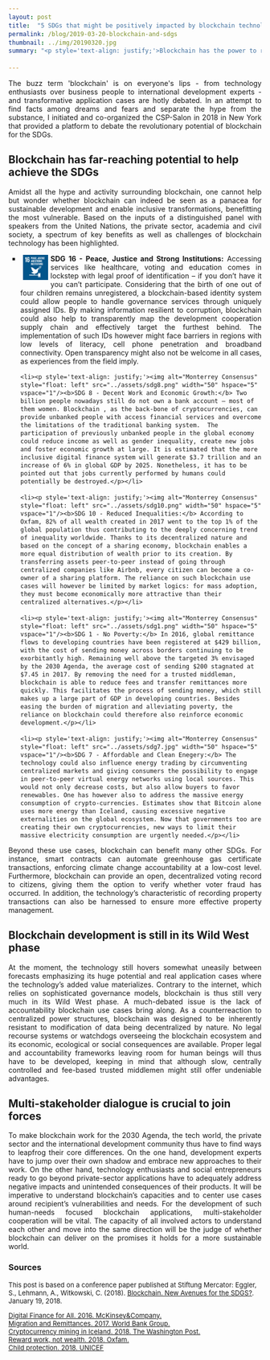 ```yaml
---
layout: post
title:  "5 SDGs that might be positively impacted by blockchain technology"
permalink: /blog/2019-03-20-blockchain-and-sdgs
thumbnail: ../img/20190320.jpg
summary: "<p style='text-align: justify;'>Blockchain has the power to redefine essential aspects of our lives - from communication, financial and legal services to governmental functions. But what opportunities does it hold for the ambitious 17 SDGs, and what remains to be done to ensure a truly inclusive ecosystem, leaving no one behind?</p>"

---
```


<p style='text-align: justify;'>The buzz term 'blockchain' is on everyone's lips - from technology enthusiasts over business people to international development experts - and transformative application cases are hotly debated. In an attempt to find facts among dreams and fears and separate the hype from the substance, I initiated and co-organized the CSP-Salon in 2018 in New York that provided a platform to debate the revolutionary potential of blockchain for the SDGs.</p>

## Blockchain has far-reaching potential to help achieve the SDGs

<p style='text-align: justify;'>Amidst all the hype and activity surrounding blockchain, one cannot help but wonder whether blockchain can indeed be seen as a panacea for sustainable development and enable inclusive transformations, benefitting the most vulnerable. Based on the inputs of a distinguished panel with speakers from the United Nations, the private sector, academia and civil society, a spectrum of key benefits as well as challenges of blockchain technology has been highlighted.</p>

<ul style="list-style-type:square;">
    <li><p style='text-align: justify;'><img alt="Monterrey Consensus" style="float: left" src="../assets/sdg16.png" width="50" hspace="5" vspace="1"/><b>SDG 16 - Peace, Justice and Strong Institutions:</b> Accessing services like healthcare, voting and education comes in lockstep with legal proof of identification – if you don’t have it you can’t participate. Considering that the birth of one out of four children remains unregistered, a blockchain-based identity system could allow people to handle governance services through uniquely assigned IDs. By making information resilient to corruption, blockchain could also help to transparently map the development cooperation supply chain and effectively target the furthest behind. The implementation of such IDs however might face barriers in regions with low levels of literacy, cell phone penetration and broadband connectivity. Open transparency might also not be welcome in all cases, as experiences from the field imply.</p></li>

    <li><p style='text-align: justify;'><img alt="Monterrey Consensus" style="float: left" src="../assets/sdg8.png" width="50" hspace="5" vspace="1"/><b>SDG 8 - Decent Work and Economic Growth:</b> Two billion people nowadays still do not own a bank account – most of them women. Blockchain , as the back-bone of cryptocurrencies, can provide unbanked people with access financial services and overcome the limitations of the traditional banking system.  The participation of previously unbanked people in the global economy could reduce income as well as gender inequality, create new jobs and foster economic growth at large. It is estimated that the more inclusive digital finance system will generate $3.7 trillion and an increase of 6% in global GDP by 2025. Nonetheless, it has to be pointed out that jobs currently performed by humans could potentially be destroyed.</p></li>

    <li><p style='text-align: justify;'><img alt="Monterrey Consensus" style="float: left" src="../assets/sdg10.png" width="50" hspace="5" vspace="1"/><b>SDG 10 - Reduced Inequalities:</b> According to Oxfam, 82% of all wealth created in 2017 went to the top 1% of the global population thus contributing to the deeply concerning trend of inequality worldwide. Thanks to its decentralized nature and based on the concept of a sharing economy, blockchain enables a more equal distribution of wealth prior to its creation. By transferring assets peer-to-peer instead of going through centralized companies like Airbnb, every citizen can become a co-owner of a sharing platform. The reliance on such blockchain use cases will however be limited by market logics: for mass adoption, they must become economically more attractive than their centralized alternatives.</p></li>

    <li><p style='text-align: justify;'><img alt="Monterrey Consensus" style="float: left" src="../assets/sdg1.png" width="50" hspace="5" vspace="1"/><b>SDG 1 - No Poverty:</b> In 2016, global remittance flows to developing countries have been registered at $429 billion, with the cost of sending money across borders continuing to be exorbitantly high. Remaining well above the targeted 3% envisaged by the 2030 Agenda, the average cost of sending $200 stagnated at $7.45 in 2017. By removing the need for a trusted middleman, blockchain is able to reduce fees and transfer remittances more quickly. This facilitates the process of sending money, which still makes up a large part of GDP in developing countries. Besides easing the burden of migration and alleviating poverty, the reliance on blockchain could therefore also reinforce economic development.</p></li>

    <li><p style='text-align: justify;'><img alt="Monterrey Consensus" style="float: left" src="../assets/sdg7.jpg" width="50" hspace="5" vspace="1"/><b>SDG 7 - Affordable and Clean Enegery:</b> The technology could also influence energy trading by circumventing centralized markets and giving consumers the possibility to engage in peer-to-peer virtual energy networks using local sources. This would not only decrease costs, but also allow buyers to favor renewables. One has however also to address the massive energy consumption of crypto-currencies. Estimates show that Bitcoin alone uses more energy than Iceland, causing excessive negative externalities on the global ecosystem. Now that governments too are creating their own cryptocurrencies, new ways to limit their massive electricity consumption are urgently needed.</p></li>
</ul>

<!-- such as birth registrations, elections and healthcare
blockchain offers the hitherto unprecedented possibility of providing citizens with a digital ID.
Transparent, effective and swift delivery is crucial in aid and development financing. By
-->

<!--Plus, state interests and regulatory constraints might also become hurdles on the way towards a true sharing economy.
As heavy centralization drives our global economy, a pyramid is created where the powerful and rich feed off the masses. So what role does blockchain play?-->

<!-- But solutions are already on the way: To make transaction verification processes of cryptocurrencies more sustainable, the tech community is, inter alia, increasingly shifting from Proof of Work mining to Proof of Stake forging. Moreover, companies are increasingly relying on renewable energy sources for mining -->

<p style='text-align: justify;'>Beyond these use cases, blockchain can benefit many other SDGs. For instance, smart contracts can automate greenhouse gas certificate transactions, enforcing climate change accountability at a low-cost level. Furthermore, blockchain can provide an open, decentralized voting record to citizens, giving them the option to verify whether voter fraud has occurred. In addition, the technology’s characteristic of recording property transactions can also be harnessed to ensure more effective property management.</p>

## Blockchain development is still in its Wild West phase

<p style='text-align: justify;'>At the moment, the technology still hovers somewhat uneasily between forecasts emphasizing its huge potential and real application cases where the technology’s added value materializes. Contrary to the internet, which relies on sophisticated governance models, blockchain is thus still very much in its Wild West phase. A much-debated issue is the lack of accountability blockchain use cases bring along. As a counterreaction to centralized power structures, blockchain was designed to be inherently resistant to modification of data being decentralized by nature. No legal recourse systems or watchdogs overseeing the blockchain ecosystem and its economic, ecological or social consequences are available. Proper legal and accountability frameworks leaving room for human beings will thus have to be developed, keeping in mind that although slow, centrally controlled and fee-based trusted middlemen might still offer undeniable advantages.</p>

<!--In light of the above, it is not surprising that the hype surrounding blockchain is not ebbing away. Start-ups are shooting up like mushrooms, new cryptocurrencies are created every week and investors are spoilt for choice with blockchain initiatives to buy into. Yet, amidst all this activity, one cannot help but wonder whether blockchain can indeed be seen as a panacea for sustainable development.

To ensure that blockchain can follow up on the potential it outlines, several showstoppers have to be addressed.

Many governance challenges remain unsettled and pitfalls loom around the corner. Sound and inclusive governance models will be critical.-->

<!-- Besides this, governance debates also center on a wide range of other issues. For example, major concerns include how our current financial and political systems will adapt to the new ways of interaction offered by blockchain. What barriers to cultural adoption exist? And on a very technical level, will our search for solutions in terms of scalability and interoperability be successful?-->

## Multi-stakeholder dialogue is crucial to join forces

<p style='text-align: justify;'>To make blockchain work for the 2030 Agenda, the tech world, the private sector and the international development community thus have to find ways to leapfrog their core differences. On the one hand, development experts have to jump over their own shadow and embrace new approaches to their work. On the other hand, technology enthusiasts and social entrepreneurs ready to go beyond private-sector applications have to adequately address negative impacts and unintended consequences of their products. It will be imperative to understand blockchain’s capacities and to center use cases around recipient’s vulnerabilities and needs. For the development of such human-needs focused blockchain applications, multi-stakeholder cooperation will be vital. The capacity of all involved actors to understand each other and move into the same direction will be the judge of whether blockchain can deliver on the promises it holds for a more sustainable world.</p>

### Sources

<font size="-1">
<div>This post is based on a conference paper published at Stiftung Mercator: Eggler, S., Lehmann, A., Witkowski, C. (2018). <a href="https://www.stiftung-mercator.de/de/publikation/blockchain-new-avenues-for-the-sdgs/" target="\_blank"><u>Blockchain. New Avenues for the SDGS?</u></a>. January 19, 2018.</div>

<p>
<div><a href="https://www.mckinsey.com/~/media/mckinsey/featured%20insights/Employment%20and%20Growth/How%20digital%20finance%20could%20boost%20growth%20in%20emerging%20economies/MGI-Digital-Finance-For-All-Executive-summary-September-2016.ashx" target="\_blank"><u>Digital Finance for All. 2016. McKinsey&Company.</u></a>

<div><a href="http://pubdocs.worldbank.org/en/992371492706371662/MigrationandDevelopmentBrief27.pdf" target="\_blank"><u>Migration and Remittances. 2017. World Bank Group.</u></a>

<div><a href="https://www.washingtonpost.com/news/worldviews/wp/2018/02/13/cryptocurrency-mining-in-iceland-is-using-so-much-energy-the-electricity-may-run-out/?noredirect=on&utm_term=.205a53ca668c" target="\_blank"><u>Cryptocurrency mining in Iceland. 2018. The Washington Post.</u></a>

<div><a href="https://d1tn3vj7xz9fdh.cloudfront.net/s3fs-public/file_attachments/bp-reward-work-not-wealth-220118-en.pdf" target="\_blank"><u>Reward work, not wealth. 2018. Oxfam.</u></a>

<div><a href="https://data.unicef.org/topic/child-protection/birth-registration/" target="\_blank"><u>Child protection. 2018. UNICEF</u></a>
